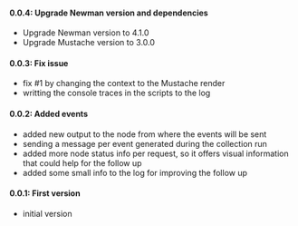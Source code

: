 #### 0.0.4: Upgrade Newman version and dependencies

-  Upgrade Newman version to 4.1.0
-  Upgrade Mustache version to 3.0.0

#### 0.0.3: Fix issue

 - fix #1 by changing the context to the Mustache render
 - writting the console traces in the scripts to the log

#### 0.0.2: Added events

 - added new output to the node from where the events will be sent
 - sending a message per event generated during the collection run
 - added more node status info per request, so it offers visual information that could help for the follow up
 - added some small info to the log for improving the follow up

#### 0.0.1: First version

 - initial version
